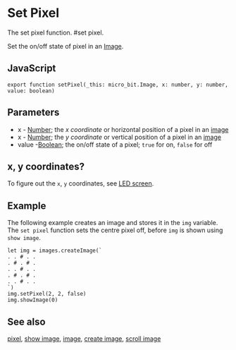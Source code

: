 # Set Pixel

The set pixel function. #set pixel.

Set the on/off state of pixel in an [Image](/reference/images/image).

## JavaScript

```sig
export function setPixel(_this: micro_bit.Image, x: number, y: number, value: boolean)
```

## Parameters

* x - [Number](/types/number); the *x coordinate* or horizontal position of a pixel in an [image](/reference/images/image)
* x - [Number](/types/number); the *y coordinate* or vertical position of a pixel in an [image](/reference/images/image)
* value -[Boolean](/blocks/logic/boolean); the on/off state of a pixel; `true` for on, `false` for off

## x, y coordinates?

To figure out the `x`, `y` coordinates, see [LED screen](/device/screen).

## Example

The following example creates an image and stores it in the `img` variable. The `set pixel` function sets the centre pixel off, before `img` is shown using `show image`.

```blocks
let img = images.createImage(`
. . # . .
. # . # .
. . # . .
. # . # .
. . # . .
`)
img.setPixel(2, 2, false)
img.showImage(0)
```

## See also

[pixel](/reference/images/pixel), [show image](/reference/images/show-image), [image](/reference/images/image), [create image](/reference/images/create-image), [scroll image](/reference/images/scroll-image)